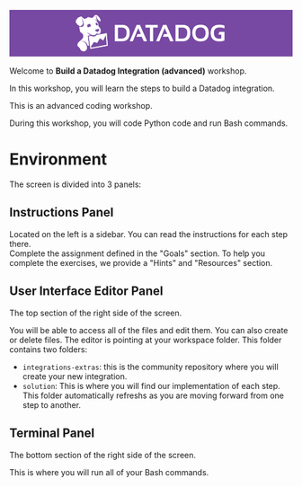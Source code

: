 ![dd_logo](../assets/dd_logo.png)

Welcome to **Build a Datadog Integration (advanced)** workshop.

In this workshop, you will learn the steps to build a Datadog integration.

This is an advanced coding workshop.

During this workshop, you will code Python code and run Bash commands. 

# Environment

The screen is divided into 3 panels:

## Instructions Panel
Located on the left is a sidebar. You can read the instructions for each step there.  
Complete the assignment defined in the "Goals" section. To help you complete the exercises, we provide a "Hints" and "Resources" section.

## User Interface Editor Panel
The top section of the right side of the screen. 

You will be able to access all of the files and edit them. You can also create or delete files.
The editor is pointing at your workspace folder. This folder contains two folders:
- `integrations-extras`: this is the community repository where you will create your new integration.
- `solution`: This is where you will find our implementation of each step. This folder automatically refreshs as you are moving forward from one step to another.

## Terminal Panel
The bottom section of the right side of the screen. 

This is where you will run all of your Bash commands.
